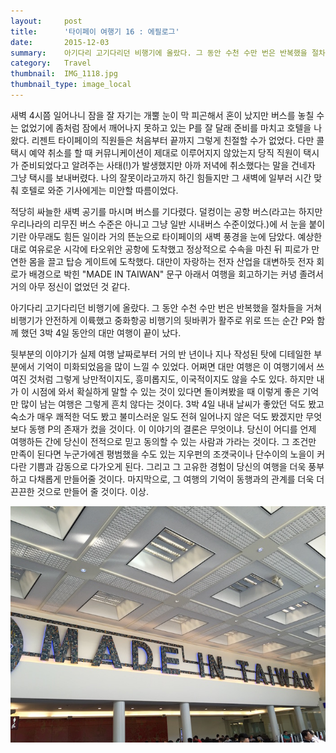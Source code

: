```yaml
---
layout:     post
title:      '타이페이 여행기 16 : 에필로그'
date:       2015-12-03
summary:    아기다리 고기다리던 비행기에 올랐다. 그 동안 수천 수만 번은 반복했을 절차들을 거쳐 비행기가 안전하게 이륙했고 중화항공 비행기의 뒷바퀴가 활주로 위로 뜨는 순간 P와 함께 했던 3박 4일 동안의 대만 여행이 끝이 났다.
category:	Travel
thumbnail:	IMG_1118.jpg
thumbnail_type: image_local
---
```


새벽 4시쯤 일어나니 잠을 잘 자기는 개뿔 눈이 막 피곤해서 혼이 났지만 버스를 놓칠 수는 없었기에 좀처럼 잠에서 깨어나지 못하고 있는 P를 잘 달래 준비를 마치고 호텔을 나왔다. 리젠트 타이페이의 직원들은 처음부터 끝까지 그렇게 친절할 수가 없었다. 다만 콜택시 예약 취소를 할 때 커뮤니케이션이 제대로 이루어지지 않았는지 당직 직원이 택시가 준비되었다고 알려주는 사태(!)가 발생했지만 아까 저녁에 취소했다는 말을 건네자 그냥 택시를 보내버렸다. 나의 잘못이라고까지 하긴 힘들지만 그 새벽에 일부러 시간 맞춰 호텔로 와준 기사에게는 미안할 따름이었다.

적당히 싸늘한 새벽 공기를 마시며 버스를 기다렸다. 덜컹이는 공항 버스(라고는 하지만 우리나라의 리무진 버스 수준은 아니고 그냥 일반 시내버스 수준이었다.)에 서 눈을 붙이기란 아무래도 힘든 일이라 거의 뜬눈으로 타이페이의 새벽 풍경을 눈에 담았다. 예상한 대로 여유로운 시각에 타오위안 공항에 도착했고 정상적으로 수속을 마친 뒤 피로가 만연한 몸을 끌고 탑승 게이트에 도착했다. 대만이 자랑하는 전자 산업을 대변하듯 전자 회로가 배경으로 박힌 "MADE IN TAIWAN" 문구 아래서 여행을 회고하기는 커녕 졸려서 거의 아무 정신이 없었던 것 같다.

아기다리 고기다리던 비행기에 올랐다. 그 동안 수천 수만 번은 반복했을 절차들을 거쳐 비행기가 안전하게 이륙했고 중화항공 비행기의 뒷바퀴가 활주로 위로 뜨는 순간 P와 함께 했던 3박 4일 동안의 대만 여행이 끝이 났다.

뒷부분의 이야기가 실제 여행 날짜로부터 거의 반 년이나 지나 작성된 탓에 디테일한 부분에서 기억이 미화되었음을 많이 느낄 수 있었다. 어쩌면 대만 여행은 이 여행기에서 쓰여진 것처럼 그렇게 낭만적이지도, 흥미롭지도, 이국적이지도 않을 수도 있다. 하지만 내가 이 시점에 와서 확실하게 말할 수 있는 것이 있다면 돌이켜봤을 때 이렇게 좋은 기억만 많이 남는 여행은 그렇게 흔치 않다는 것이다. 3박 4일 내내 날씨가 좋았던 덕도 봤고 숙소가 매우 쾌적한 덕도 봤고 불미스러운 일도 전혀 일어나지 않은 덕도 봤겠지만 무엇보다 동행 P의 존재가 컸을 것이다. 이 이야기의 결론은 무엇이냐. 당신이 어디를 언제 여행하든 간에 당신이 전적으로 믿고 동의할 수 있는 사람과 가라는 것이다. 그 조건만 만족이 된다면 누군가에겐 평범했을 수도 있는 지우펀의 조갯국이나 단수이의 노을이 커다란 기쁨과 감동으로 다가오게 된다. 그리고 그 고유한 경험이 당신의 여행을 더욱 풍부하고 다채롭게 만들어줄 것이다. 마지막으로, 그 여행의 기억이 동행과의 관계를 더욱 더 끈끈한 것으로 만들어 줄 것이다. 이상.

<p class="center-align">
	<img src="/images/IMG_1118.jpg">
</p>